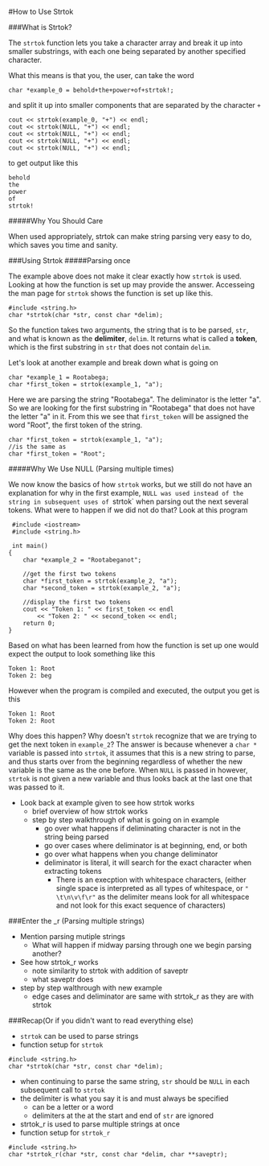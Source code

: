 #How to Use Strtok

###What is Strtok?

  The `strtok` function lets you take a character array and break it up into
  smaller substrings, with each one being separated by another specified character.

  What this means is that you, the user, can take the word
  ```
  char *example_0 = behold+the+power+of+strtok!;
  ```
  and split it up into smaller components that are separated by the character `+`
  ```
  cout << strtok(example_0, "+") << endl;
  cout << strtok(NULL, "+") << endl;
  cout << strtok(NULL, "+") << endl;
  cout << strtok(NULL, "+") << endl;
  cout << strtok(NULL, "+") << endl;
  ```
  to get output like this
  ```
  behold
  the
  power
  of
  strtok!
  ```

#####Why You Should Care

  When used appropriately, strtok can make string parsing very easy to do, which
  saves you time and sanity.

###Using Strtok
#####Parsing once

  The example above does not make it clear exactly how `strtok` is used. Looking at how the function 
  is set up may provide the answer. Accesseing the man page for `strtok` shows the function is set up like
  this.
  ```
  #include <string.h>
  char *strtok(char *str, const char *delim);
  ```
  So the function takes two arguments, the string that is to be parsed, `str`, and what is known as 
  the **delimiter**, `delim`. It returns what is called a **token**, which is the first substring
  in `str` that does not contain `delim`.

  Let's look at another example and break down what is going on

  	char *example_1 = Rootabega;
 	char *first_token = strtok(example_1, "a");

  Here we are parsing the string "Rootabega". The deliminator is the letter "a". So we are looking for
  the first substring in "Rootabega" that does not have the letter "a" in it. From this we see that 
  `first_token` will be assigned the word "Root", the first token of the string.

	char *first_token = strtok(example_1, "a");
	//is the same as
  	char *first_token = "Root";

#####Why We Use NULL (Parsing multiple times)

  We now know the basics of how `strtok` works, but we still do not have an explanation for why in the 
  first example, `NULL was used instead of the string in subsequent uses of `strtok` when parsing out the 
  next several tokens. What were to happen if we did not do that?
  Look at this program 

	 #include <iostream>
 	 #include <string.h>

 	 int main()
  	{
  		char *example_2 = "Rootabeganot";
	
		//get the first two tokens
		char *first_token = strtok(example_2, "a");
		char *second_token = strtok(example_2, "a");

		//display the first two tokens
		cout << "Token 1: " << first_token << endl
	     	<< "Token 2: " << second_token << endl;
  		return 0;
  	}

  Based on what has been learned from how the function is set up one would expect the output to look something
  like this
  ```
  Token 1: Root
  Token 2: beg
  ```
  However when the program is compiled and executed, the output you get is this
  ```
  Token 1: Root
  Token 2: Root
  ```
  Why does this happen? Why doesn't `strtok` recognize that we are trying to get the next token in `example_2`?
  The answer is because whenever a `char *` variable is passed into `strtok`, it assumes that this is a new
  string to parse, and thus starts over from the beginning regardless of whether the new variable is the same as
  the one before. When `NULL` is passed in however, `strtok` is not given a new variable and thus looks back at
  the last one that was passed to it.

  * Look back at example given to see how strtok works
    * brief overview of how strtok works
    * step by step walkthrough of what is going on in example
      * go over what happens if deliminating character is not in the string being parsed
      * go over cases where deliminator is at beginning, end, or both
      * go over what happens when you change deliminator
      * deliminator is literal, it will search for the exact character when extracting tokens
        * There is an execption with whitespace characters, (either single space is interpreted as
	   all types of whitespace, or `" \t\n\v\f\r"` as the delimiter means look for all whitespace and not
	   look for this exact sequence of characters)

###Enter the _r (Parsing multiple strings)

  * Mention parsing mutiple strings
    * What will happen if midway parsing through one we begin parsing another?
  * See how strtok_r works
    * note similarity to strtok with addition of saveptr
    * what saveptr does
  * step by step walthrough with new example
    * edge cases and deliminator are same with strtok_r as they are with strtok

###Recap(Or if you didn't want to read everything else)

  * `strtok` can be used to parse strings
  * function setup for `strtok`

  ```
  #include <string.h>
  char *strtok(char *str, const char *delim);
  ```
  * when continuing to parse the same string, `str` should be `NULL` in each subsequent call to `strtok`
  * the delimiter is what you say it is and must always be specified
    * can be a letter or a word
    * delimiters at the at the start and end of `str` are ignored
  * strtok_r is used to parse multiple strings at once
  * function setup for `strtok_r`
  	
  ```
  #include <string.h>
  char *strtok_r(char *str, const char *delim, char **saveptr);
  ```

